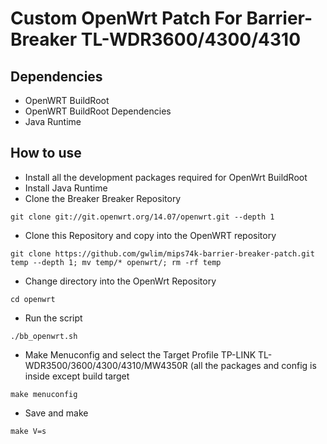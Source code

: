 Custom OpenWrt Patch For Barrier-Breaker TL-WDR3600/4300/4310
=============================================================

Dependencies
------------

* OpenWRT BuildRoot
* OpenWRT BuildRoot Dependencies
* Java Runtime

How to use
----------

* Install all the development packages required for OpenWrt BuildRoot
* Install Java Runtime
* Clone the Breaker Breaker Repository
```
git clone git://git.openwrt.org/14.07/openwrt.git --depth 1
```
* Clone this Repository and copy into the OpenWRT repository
```
git clone https://github.com/gwlim/mips74k-barrier-breaker-patch.git temp --depth 1; mv temp/* openwrt/; rm -rf temp
```

* Change directory into the OpenWrt Repository
```
cd openwrt
```

* Run the script
```
./bb_openwrt.sh
```
* Make Menuconfig and select the Target Profile TP-LINK TL-WDR3500/3600/4300/4310/MW4350R (all the packages and config is inside except build target
```
make menuconfig
```
* Save and make
```
make V=s
```


